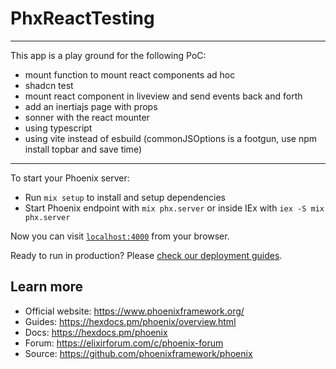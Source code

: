 # PhxReactTesting

---------
This app is a play ground for the following PoC:
- mount function to mount react components ad hoc
- shadcn test
- mount react component in liveview and send events back and forth
- add an inertiajs page with props
- sonner with the react mounter
- using typescript
- using vite instead of esbuild (commonJSOptions is a footgun, use npm install topbar and save time)
---------

To start your Phoenix server:

  * Run `mix setup` to install and setup dependencies
  * Start Phoenix endpoint with `mix phx.server` or inside IEx with `iex -S mix phx.server`

Now you can visit [`localhost:4000`](http://localhost:4000) from your browser.

Ready to run in production? Please [check our deployment guides](https://hexdocs.pm/phoenix/deployment.html).

## Learn more

  * Official website: https://www.phoenixframework.org/
  * Guides: https://hexdocs.pm/phoenix/overview.html
  * Docs: https://hexdocs.pm/phoenix
  * Forum: https://elixirforum.com/c/phoenix-forum
  * Source: https://github.com/phoenixframework/phoenix
